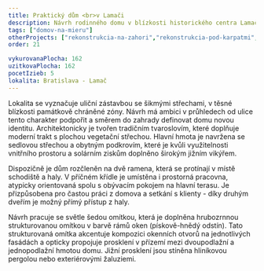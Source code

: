 ```yaml
---
title: Praktický dům <br>v Lamači
description: Návrh rodinného domu v blízkosti historického centra Lamače. S klienty jsme zahájili spolupráci architektonickou studií rekonstrukce rodinného domu, ve které jsme navrhovali eliminovat provozní problémy jednoduchou přístavbou směrem do zahrady. Následně se rozhodli s námi ověřit i možnost novostavby, která by bez kompromisů naplnila jejich aktuální požadavky na bydlení a práci z domova.
tags: ["domov-na-mieru"]
otherProjects: ["rekonstrukcia-na-zahori","rekonstrukcia-pod-karpatmi","dom-l-s-tehlovym-obkladom"]
order: 21

vykurovanaPlocha: 162
uzitkovaPlocha: 162
pocetIzieb: 5
lokalita: Bratislava - Lamač
---
```


Lokalita se vyznačuje uliční zástavbou se šikmými střechami, v těsné blízkosti památkově chráněné zóny. Návrh má ambici v průhledech od ulice tento charakter podpořit a směrem do zahrady definovat domu novou identitu. Architektonicky je tvořen tradičním tvaroslovím, které doplňuje moderní trakt s plochou vegetační střechou. Hlavní hmota je navržena se sedlovou střechou a obytným podkrovím, které je kvůli využitelnosti vnitřního prostoru a solárním ziskům doplněno širokým jižním vikýřem.

Dispozičně je dům rozčleněn na dvě ramena, která se protínají v místě schodiště a haly. V příčném křídle je umístěna i prostorná pracovna, atypicky orientovaná spolu s obývacím pokojem na hlavní terasu. Je přizpůsobena pro častou práci z domova a setkání s klienty - díky druhým dveřím je možný přímý přístup z haly.

Návrh pracuje se světle šedou omítkou, která je doplněna hrubozrnnou strukturovanou omítkou v barvě rámů oken (pískově-hnědý odstín). Tato strukturovaná omítka akcentuje kompozici okenních otvorů na jednotlivých fasádách a opticky propojuje prosklení v přízemí mezi dvoupodlažní a jednopodlažní hmotou domu. Jižní prosklení jsou stíněna hliníkovou pergolou nebo exteriérovými žaluziemi.